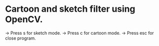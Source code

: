 # Cartoon and sketch filter using OpenCV.

-> Press s for sketch mode.
-> Press c for cartoon mode.
-> Press esc for close program.
